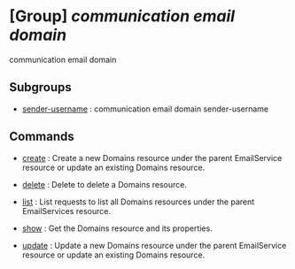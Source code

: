 # [Group] _communication email domain_

communication email domain

## Subgroups

- [sender-username](/Commands/communication/email/domain/sender-username/readme.md)
: communication email domain sender-username

## Commands

- [create](/Commands/communication/email/domain/_create.md)
: Create a new Domains resource under the parent EmailService resource or update an existing Domains resource.

- [delete](/Commands/communication/email/domain/_delete.md)
: Delete to delete a Domains resource.

- [list](/Commands/communication/email/domain/_list.md)
: List requests to list all Domains resources under the parent EmailServices resource.

- [show](/Commands/communication/email/domain/_show.md)
: Get the Domains resource and its properties.

- [update](/Commands/communication/email/domain/_update.md)
: Update a new Domains resource under the parent EmailService resource or update an existing Domains resource.
